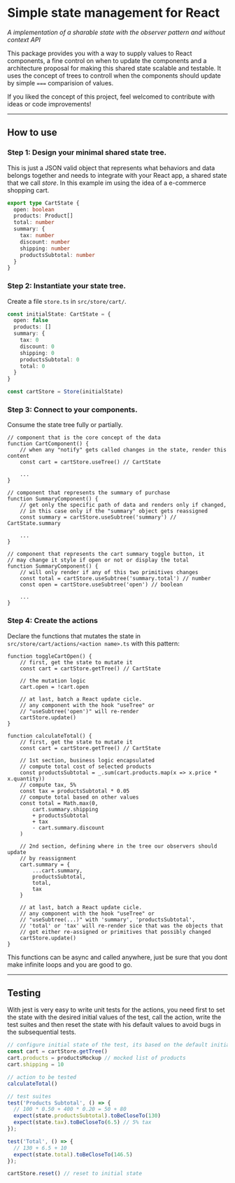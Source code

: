 # Simple state management for React
*A implementation of a sharable state with the observer pattern and without context API*

This package provides you with a way to supply values to React components, a fine control on when to update the components and a architecture proposal for making this shared state scalable and testable. It uses the concept of trees to controll when the components should update by simple `===` comparision of values.

If you liked the concept of this project, feel welcomed to contribute with ideas or code improvements!

---
## How to use

### Step 1: Design your minimal shared state tree.
This is just a JSON valid object that represents what behaviors and data belongs together and needs to integrate with your React app, a shared state that we call *store*. In this example im using the idea of a e-commerce shopping cart.
```ts
export type CartState {
  open: boolean
  products: Product[]
  total: number
  summary: {
    tax: number
    discount: number
    shipping: number
    productsSubtotal: number
  }
}
```

### Step 2: Instantiate your state tree.
Create a file `store.ts` in `src/store/cart/`.
```ts
const initialState: CartState = {
  open: false
  products: []
  summary: {
    tax: 0
    discount: 0
    shipping: 0
    productsSubtotal: 0
    total: 0
  }
}

const cartStore = Store(initialState)
```
### Step 3: Connect to your components.
Consume the state tree fully or partially.
```tsx
// component that is the core concept of the data
function CartComponent() {
    // when any "notify" gets called changes in the state, render this content
    const cart = cartStore.useTree() // CartState

    ...
}
```

```tsx
// component that represents the summary of purchase
function SummaryComponent() {
    // get only the specific path of data and renders only if changed,
    // in this case only if the "summary" object gets reassigned
    const summary = cartStore.useSubtree('summary') // CartState.summary

    ...
}
```

```tsx
// component that represents the cart summary toggle button, it
// may change it style if open or not or display the total
function SummaryComponent() {
    // will only render if any of this two primitives changes
    const total = cartStore.useSubtree('summary.total') // number
    const open = cartStore.useSubtree('open') // boolean

    ...
}
```

### Step 4: Create the actions
Declare the functions that mutates the state in `src/store/cart/actions/<action name>.ts` with this pattern:
```tsx
function toggleCartOpen() {
    // first, get the state to mutate it
    const cart = cartStore.getTree() // CartState

    // the mutation logic
    cart.open = !cart.open

    // at last, batch a React update cicle.
    // any component with the hook "useTree" or 
    // "useSubtree('open')" will re-render
    cartStore.update()
}
```

```tsx
function calculateTotal() {
    // first, get the state to mutate it
    const cart = cartStore.getTree() // CartState

    // 1st section, business logic encapsulated
    // compute total cost of selected products
    const productsSubtotal = _.sum(cart.products.map(x => x.price * x.quantity))
    // compute tax, 5%
    const tax = productsSubtotal * 0.05
    // compute total based on other values
    const total = Math.max(0,
        cart.summary.shipping
        + productsSubtotal
        + tax
        - cart.summary.discount
    )
    
    // 2nd section, defining where in the tree our observers should update
    // by reassignment
    cart.summary = {
        ...cart.summary,
        productsSubtotal,
        total,
        tax
    }

    // at last, batch a React update cicle.
    // any component with the hook "useTree" or 
    // "useSubtree(...)" with 'summary', 'productsSubtotal',
    // 'total' or 'tax' will re-render sice that was the objects that 
    // got either re-assigned or primitives that possibly changed
    cartStore.update()
}
```

This functions can be async and called anywhere, just be sure that you dont make infinite loops and you are good to go.

---
## Testing
With jest is very easy to write unit tests for the actions, you need first to set the state with the desired initial values of the test, call the action, write the test suites and then reset the state with his default values to avoid bugs in the subsequential tests.
```ts
// configure initial state of the test, its based on the default initial state + test changes
const cart = cartStore.getTree()
cart.products = productsMockup // mocked list of products
cart.shipping = 10

// action to be tested
calculateTotal()

// test suites
test('Products Subtotal', () => {
  // 100 * 0.50 + 400 * 0.20 = 50 + 80
  expect(state.productsSubtotal).toBeCloseTo(130)
  expect(state.tax).toBeCloseTo(6.5) // 5% tax
});

test('Total', () => {
  // 130 + 6.5 + 10
  expect(state.total).toBeCloseTo(146.5)
});

cartStore.reset() // reset to initial state
```
